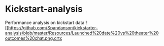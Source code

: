 # Kickstart-analysis
Performance analysis on kickstart data
![]https://github.com/Spandanson/kickstarter-analysis/blob/master/Resources/Launched%20date%20vs%20theater%20outcomes%20chat.png.crtx
